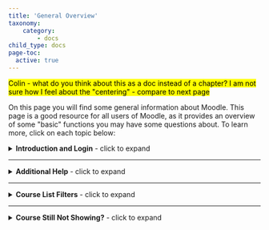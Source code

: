 ```yaml
---
title: 'General Overview'
taxonomy:
    category:
        - docs
child_type: docs
page-toc:
  active: true
---
```


<mark>Colin - what do you think about this as a doc instead of a chapter? I am not sure how I feel about the "centering" - compare to next page</mark>

On this page you will find some general information about Moodle. This page is a good resource for all users of Moodle, as it provides an overview of some "basic" functions you may have some questions about. To learn more, click on each topic below:

<details>
  <summary><b>Introduction and Login</b> - click to expand</summary>
  <p>
Moodle is a web platform that allows students and faculty to access a common, secure space to interact in the context of a particular course. Faculty are able to create or upload resources related to the course, distribute information about assignments and supplementary course materials, create and manage quizzes, and host conversations in the forums. Students are able to contact their faculty and each other, submit assignments, respond to discussion prompts, and complete quizzes.</p>
   <p>Moodle is one component of TWU's Digital Learning Commons, which also includes [WordPress](https://create.twu.ca), [PressBooks](https://books.twu.ca), and other platforms maintained by individual faculty.</p>
  <h4>Login</h4>
  <p>Go to [learn.twu.ca](https://learn.twu.ca) and enter your TWU email and password. You may notice that you are signed in automatically if you are already signed in to a different TWU system (Office365).</p>
    <p><mark>Every TWU student, staff, and faculty member has been assigned a ...@mytwu.ca (students) or ...@twu.ca (staff and faculty) email address. In <b>most</b> cases, your username is `firstname.lastname` and it is identical to the username you use to sign in to TWUPass.</mark></p>
    <p>!!!! To sign in to Moodle, your email will be as follows:<ul><li>!!!! - firstname.lastname@mytwu.ca if you are a student;<li>!!!! - firstname.lastname@twu.ca if you are staff or faculty.</li></p>   
<h4>Email</h4>
    <p><mark>Add info here</mark></p>
<h4>Dashboard</h4>
    <p><mark>Add info</mark></p>
</details>

---

<details>
  <summary><b>Additional Help</b> - click to expand</summary>
  <p>
A system  like Moodle is not helpful if nobody knows how to use it, so we have created multiple resources for users to get what they need.</p>
   <p><li>If you can't find your answers here, [create a ticket]      (https://trinitywestern.teamdynamix.com/TDClient/Requests/ServiceCatalog?CategoryID=5436).</li></p>
    <p><li>Send an email to [elearning@twu.ca](mailto:elearning@twu.ca).</li></p>
       <p><li>If you can't find your answers here, [create a ticket]      (https://trinitywestern.teamdynamix.com/TDClient/Requests/ServiceCatalog?CategoryID=5436).</li></p>
    <p><li>Drop by the Extension office in NW during business hours and speak to one of our Academic Technology Ambassadors</li></p>
</details>

---

<details>
  <summary><b>Course List Filters</b> - click to expand</summary>
  <p>
Moodle users have the option of creating a filtered course list to show a condensed list of current courses and replace the 'Course overview' block.</p>
    <p><mark>Colin - going to need some help here with the other content from this page</mark></p>
</details>

---

<details>
  <summary><b>Course Still Not Showing?</b> - click to expand</summary>
  <p>There are several reasons why your course might not be showing in Moodle.</p>

  <p><b>1. Your instructor has not set the course to 'Visible' yet.</b><ul><li>All courses are hidden by default.<li>Please see [this link for help with course visibility](https://create.twu.ca/help/moodle/faculty/show-hide).</ul></li></p>
<p><b>2. You are not properly registered for the course.</b><ul><li>Please contact the Office of the Registrar.</ul></li></p>
<p><b>3. You are not up-to-date on your tuition payments.</b><ul><li>Please contact the Office of the Registrar.<li>Once you are up-to-date, your status will be updated.</ul></li></p>
<p><b>4. You registered very recently and our system has not synchronized yet.</b><ul><li>We synchronize Moodle with Jenzabar \(our database of registrations\) every 6 hours.</ul></li></p>
<p><b>5. Your dashboard is only showing some of your courses.</b><ul><li>i) Scroll to the bottom of courses listed, scroll through other pages.<li>ii) Have a look through your 'Past', 'Future' 'In Progress' tabs.<li>iii) [Customize what you see on your Dashboard by following these instructions.](https://create.twu.ca/help/moodle/basics/filtered-course-list)</ul></li></p>
</details>
